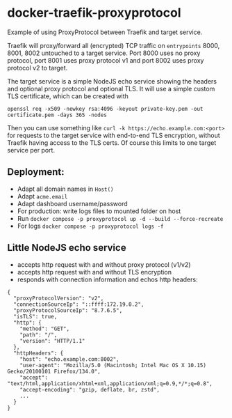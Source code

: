 # docker-traefik-proxyprotocol

Example of using ProxyProtocol between Traefik and target service.

Traefik will proxy/forward all (encrypted) TCP traffic on `entrypoints` 8000, 8001, 8002 untouched to a target service. Port 8000 uses no proxy protocol, port 8001 uses proxy protocol v1 and port 8002 uses proxy protocol v2 to target.

The target service is a simple NodeJS echo service showing the headers and optional proxy protocol and optional TLS. It will use a simple custom TLS certificate, which can be created with
```
openssl req -x509 -newkey rsa:4096 -keyout private-key.pem -out certificate.pem -days 365 -nodes
```

Then you can use something like `curl -k https://echo.example.com:<port>` for requests to the target service with end-to-end TLS encryption, without Traefik having access to the TLS certs. Of course this limits to one target service per port.

## Deployment:
- Adapt all domain names in `Host()`
- Adapt `acme.email`
- Adapt dashboard username/password
- For production: write logs files to mounted folder on host
- Run `docker compose -p proxyprotocol up -d --build --force-recreate`
- For logs `docker compose -p proxyprotocol logs -f`

## Little NodeJS echo service
- accepts http request with and without proxy protocol (v1/v2)
- accepts http request with and without TLS encryption
- responds with connection information and echos http headers:
```
{
  "proxyProtocolVersion": "v2",
  "connectionSourceIp": "::ffff:172.19.0.2",
  "proxyProtocolSourceIp": "8.7.6.5",
  "isTLS": true,
  "http": {
    "method": "GET",
    "path": "/",
    "version": "HTTP/1.1"
  },
  "httpHeaders": {
    "host": "echo.example.com:8002",
    "user-agent": "Mozilla/5.0 (Macintosh; Intel Mac OS X 10.15) Gecko/20100101 Firefox/134.0",
    "accept": "text/html,application/xhtml+xml,application/xml;q=0.9,*/*;q=0.8",
    "accept-encoding": "gzip, deflate, br, zstd",
    ...
  }
}
```

